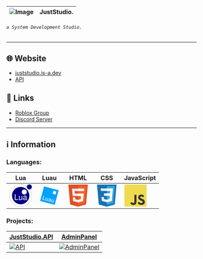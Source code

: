 | ![Image](https://juststudio7.github.io/favicon-32x32.png) | JustStudio.
| -------- | -------- |
###### `a System Development Studio.`
----------

## 🌐 Website
- [juststudio.is-a.dev](https://juststudio.is-a.dev)
- [API](https://juststudio.is-a.dev/api)

## 🔗 Links
- [Roblox Group](https://www.roblox.com/groups/11641563/JustStudio#!/about)
- [Discord Server](https://discord.gg/aHXxS6VvcC)


----------

## ℹ️ Information

### Languages:
| Lua | Luau | HTML | CSS | JavaScript |
| -------- |----------|----------|-----|----|
| <svg xmlns="http://www.w3.org/2000/svg" width="60" height="60" viewBox="0 0 128 128"><path fill="#000080" d="M112.956.708c-7.912 0-14.335 6.424-14.335 14.336s6.424 14.335 14.335 14.335 14.335-6.41 14.335-14.335c0-7.912-6.424-14.336-14.335-14.336zM64 15.058c-27.02 0-48.956 21.935-48.956 48.955S36.979 112.97 64 112.97c27.02 0 48.956-21.935 48.956-48.956 0-27.02-21.936-48.956-48.956-48.956z"/><path fill="#fff" d="M84.285 29.392c-7.91 0-14.335 6.424-14.335 14.335s6.424 14.336 14.335 14.336 14.336-6.424 14.336-14.336-6.424-14.335-14.335-14.335zM30.773 56.36v32.119h19.961v-3.611H34.87V56.359Zm57.584 8.37c-3.354 0-6.126.975-7.668 2.692-1.055 1.19-1.488 2.516-1.582 4.801h3.705c.311-2.826 1.988-4.098 5.423-4.098 3.3 0 5.153 1.231 5.153 3.435v.974c0 1.542-.92 2.205-3.827 2.556-5.193.663-5.991.839-7.398 1.407-2.69 1.095-4.057 3.164-4.057 6.166 0 4.193 2.908 6.83 7.574 6.83 2.907 0 5.247-1.014 7.843-3.395.257 2.34 1.407 3.395 3.787 3.395.757 0 1.325-.081 2.515-.392v-2.773a2.917 2.917 0 0 1-.798.095c-1.284 0-1.988-.663-1.988-1.812V71.032c0-4.098-3.002-6.302-8.682-6.302zm-33.742.664V83.19c0 3.84 2.867 6.302 7.357 6.302 3.395 0 5.545-1.19 7.709-4.233v3.219h3.3V65.393h-3.652v13.09c0 4.72-2.475 7.804-6.302 7.804-2.907 0-4.76-1.772-4.76-4.544v-16.35Zm38.773 11.67v4.139c0 1.244-.365 1.988-1.46 3.002-1.502 1.366-3.3 2.07-5.464 2.07-2.867 0-4.544-1.367-4.544-3.706 0-2.42 1.636-3.665 5.558-4.233 3.881-.528 4.68-.703 5.91-1.271z"/><path fill="#808080" d="M61.733 0a64.06 64.06 0 0 0-5.57.436l.179 1.458a62.596 62.596 0 0 1 5.442-.426zm5.585.046-.075 1.468a62.432 62.432 0 0 1 5.433.52L72.88.578a63.91 63.91 0 0 0-5.561-.532Zm-16.665 1.31a63.301 63.301 0 0 0-5.409 1.398l.43 1.405a61.835 61.835 0 0 1 5.284-1.367Zm27.72.237-.33 1.431a62.536 62.536 0 0 1 5.262 1.455l.452-1.397a63.998 63.998 0 0 0-5.384-1.489ZM39.98 4.623a63.447 63.447 0 0 0-5.081 2.323l.668 1.308a61.98 61.98 0 0 1 4.964-2.27zm49.012.41-.573 1.353a62.539 62.539 0 0 1 4.929 2.346l.688-1.298a64.012 64.012 0 0 0-5.044-2.4ZM30.04 9.706a63.95 63.95 0 0 0-4.6 3.17l.886 1.173a62.484 62.484 0 0 1 4.494-3.098zm-8.906 6.728a64.247 64.247 0 0 0-3.983 3.918l1.075 1.001a62.774 62.774 0 0 1 3.891-3.827zm-7.61 8.165a64.04 64.04 0 0 0-3.247 4.546l1.231.8a62.571 62.571 0 0 1 3.172-4.44zm-6.086 9.357a63.459 63.459 0 0 0-2.408 5.042l1.352.574a61.99 61.99 0 0 1 2.352-4.925zm113.623.973-1.31.667a62.616 62.616 0 0 1 2.263 4.967l1.362-.55a64.073 64.073 0 0 0-2.315-5.083zM3.075 44.23a63.382 63.382 0 0 0-1.49 5.385l1.432.328a61.91 61.91 0 0 1 1.455-5.26Zm122.166 1.049-1.404.429a62.513 62.513 0 0 1 1.366 5.285l1.437-.306a63.983 63.983 0 0 0-1.399-5.409zM.574 55.108a64.093 64.093 0 0 0-.528 5.561l1.467.075a62.622 62.622 0 0 1 .516-5.434Zm126.988 1.088-1.458.179a62.465 62.465 0 0 1 .428 5.441l1.468-.05a63.916 63.916 0 0 0-.438-5.57zM1.468 66.205 0 66.255a64.082 64.082 0 0 0 .435 5.57l1.458-.179a62.61 62.61 0 0 1-.425-5.441Zm125.018 1.071a62.63 62.63 0 0 1-.518 5.434l1.455.203a64.16 64.16 0 0 0 .53-5.561zM2.79 77.031l-1.437.304a63.332 63.332 0 0 0 1.398 5.41l1.405-.43A61.864 61.864 0 0 1 2.79 77.03Zm122.188 1.046a61.966 61.966 0 0 1-1.457 5.26l1.397.454a63.43 63.43 0 0 0 1.492-5.384zM5.981 87.459l-1.362.551a63.434 63.434 0 0 0 2.323 5.082l1.307-.669a61.968 61.968 0 0 1-2.268-4.964Zm115.627.99a61.98 61.98 0 0 1-2.354 4.925l1.296.69a63.447 63.447 0 0 0 2.41-5.04zM10.944 97.17l-1.245.78a63.949 63.949 0 0 0 3.17 4.6l1.172-.885a62.481 62.481 0 0 1-3.097-4.495zm105.534.904a62.546 62.546 0 0 1-3.173 4.44l1.156.906a64.024 64.024 0 0 0 3.249-4.545zm-98.96 7.8-1.092.983a64.235 64.235 0 0 0 3.917 3.983l1.002-1.074a62.77 62.77 0 0 1-3.827-3.892zm92.24.79a62.76 62.76 0 0 1-3.893 3.826l.983 1.092a64.221 64.221 0 0 0 3.984-3.916zm-84.263 6.648-.906 1.157a64.026 64.026 0 0 0 4.546 3.248l.8-1.232a62.554 62.554 0 0 1-4.44-3.173zm76.16.654a62.475 62.475 0 0 1-4.495 3.096l.78 1.245a63.945 63.945 0 0 0 4.6-3.17zm-67.018 5.294-.691 1.296a63.45 63.45 0 0 0 5.04 2.409l.575-1.352a61.984 61.984 0 0 1-4.924-2.353zm57.775.496a61.956 61.956 0 0 1-4.964 2.268l.551 1.362a63.425 63.425 0 0 0 5.082-2.322zm-47.74 3.77-.453 1.396a63.419 63.419 0 0 0 5.385 1.49l.329-1.43a61.949 61.949 0 0 1-5.26-1.456zm37.632.322a62.05 62.05 0 0 1-5.284 1.365l.304 1.437a63.361 63.361 0 0 0 5.41-1.398zm-27.003 2.122-.203 1.455a64.093 64.093 0 0 0 5.561.529l.075-1.467a62.605 62.605 0 0 1-5.433-.517zm16.335.139a62.635 62.635 0 0 1-5.442.424l.05 1.468a64.114 64.114 0 0 0 5.57-.434z"/></svg> | <svg xmlns="http://www.w3.org/2000/svg" width="60" height="60" viewBox="0 0 60 60" fill="none"><rect x="15.8579" y="5.5051" width="40" height="40" transform="rotate(15 15.8579 5.5051)" fill="#00A2FF"/><rect x="40.6438" y="17.3228" width="8" height="8" transform="rotate(15 40.6438 17.3228)" fill="white"/><path d="M13.2989 39.8636L18.1804 41.1716L17.8828 42.2824L11.6359 40.6085L14.396 30.3078L15.7614 30.6737L13.2989 39.8636ZM23.8444 43.0684C23.1745 43.5309 22.3467 43.6301 21.361 43.366C20.5451 43.1474 19.9857 42.7447 19.6829 42.1581C19.386 41.568 19.3597 40.8077 19.604 39.8773L20.9385 34.8968L22.2473 35.2475L20.9223 40.1926C20.6114 41.3529 20.9276 42.0594 21.8709 42.3121C22.8707 42.5801 23.6356 42.3857 24.1654 41.7289L25.6573 36.1612L26.9661 36.5119L24.915 44.1666L23.6699 43.833L23.8444 43.0684ZM31.6359 45.9675C31.6009 45.7964 31.6116 45.5111 31.6681 45.1117C30.8903 45.5807 30.0793 45.7021 29.2351 45.4758C28.4805 45.2736 27.9171 44.8952 27.5451 44.3406C27.179 43.7825 27.0838 43.1756 27.2595 42.52C27.473 41.723 27.9404 41.186 28.6617 40.9091C29.3889 40.6288 30.302 40.6359 31.4009 40.9303L32.6743 41.2716L32.8355 40.6702C32.958 40.2127 32.9186 39.8129 32.7171 39.4708C32.5168 39.1239 32.1502 38.8791 31.6172 38.7363C31.1503 38.6112 30.7272 38.6242 30.3481 38.7753C29.9689 38.9265 29.7344 39.1695 29.6447 39.5044L28.3288 39.1518C28.4312 38.7697 28.6642 38.4379 29.0278 38.1562C29.3974 37.871 29.8411 37.6866 30.3589 37.6029C30.8814 37.5205 31.421 37.5539 31.9775 37.703C32.8595 37.9393 33.491 38.3461 33.8722 38.9234C34.2546 39.496 34.3516 40.1716 34.1632 40.9502L33.2192 44.4733C33.0309 45.1761 32.9707 45.759 33.0388 46.2221L33.0084 46.3353L31.6359 45.9675ZM29.7313 44.388C30.1416 44.498 30.5592 44.4961 30.9839 44.3824C31.4087 44.2688 31.7491 44.0643 32.0052 43.7689L32.426 42.1983L31.4002 41.9235C29.7966 41.4938 28.869 41.7482 28.6176 42.6868C28.5076 43.0971 28.5584 43.4545 28.7701 43.7589C28.9817 44.0633 29.3021 44.273 29.7313 44.388ZM39.7199 47.3223C39.0501 47.7848 38.2223 47.8839 37.2365 47.6198C36.4206 47.4012 35.8612 46.9986 35.5584 46.4119C35.2615 45.8218 35.2352 45.0616 35.4795 44.1312L36.814 39.1506L38.1228 39.5013L36.7978 44.4465C36.4869 45.6067 36.8031 46.3132 37.7464 46.566C38.7463 46.8339 39.5111 46.6395 40.0409 45.9827L41.5328 40.415L42.8416 40.7657L40.7905 48.4205L39.5454 48.0868L39.7199 47.3223Z" fill="white"/></svg> | <svg xmlns="http://www.w3.org/2000/svg" width="60" height="60" viewBox="0 0 128 128"><path fill="#E44D26" d="M19.037 113.876L9.032 1.661h109.936l-10.016 112.198-45.019 12.48z"/><path fill="#F16529" d="M64 116.8l36.378-10.086 8.559-95.878H64z"/><path fill="#EBEBEB" d="M64 52.455H45.788L44.53 38.361H64V24.599H29.489l.33 3.692 3.382 37.927H64zm0 35.743l-.061.017-15.327-4.14-.979-10.975H33.816l1.928 21.609 28.193 7.826.063-.017z"/><path fill="#fff" d="M63.952 52.455v13.763h16.947l-1.597 17.849-15.35 4.143v14.319l28.215-7.82.207-2.325 3.234-36.233.335-3.696h-3.708zm0-27.856v13.762h33.244l.276-3.092.628-6.978.329-3.692z"/></svg> | <svg xmlns="http://www.w3.org/2000/svg" width="60" height="60" viewBox="0 0 128 128"><path fill="#1572B6" d="M18.814 114.123L8.76 1.352h110.48l-10.064 112.754-45.243 12.543-45.119-12.526z"/><path fill="#33A9DC" d="M64.001 117.062l36.559-10.136 8.601-96.354h-45.16v106.49z"/><path fill="#fff" d="M64.001 51.429h18.302l1.264-14.163H64.001V23.435h34.682l-.332 3.711-3.4 38.114h-30.95V51.429z"/><path fill="#EBEBEB" d="M64.083 87.349l-.061.018-15.403-4.159-.985-11.031H33.752l1.937 21.717 28.331 7.863.063-.018v-14.39z"/><path fill="#fff" d="M81.127 64.675l-1.666 18.522-15.426 4.164v14.39l28.354-7.858.208-2.337 2.406-26.881H81.127z"/><path fill="#EBEBEB" d="M64.048 23.435v13.831H30.64l-.277-3.108-.63-7.012-.331-3.711h34.646zm-.047 27.996v13.831H48.792l-.277-3.108-.631-7.012-.33-3.711h16.447z"/></svg> | <svg xmlns="http://www.w3.org/2000/svg" width="60" height="60" viewBox="0 0 128 128"><path fill="#F0DB4F" d="M1.408 1.408h125.184v125.185H1.408z"/><path fill="#323330" d="M116.347 96.736c-.917-5.711-4.641-10.508-15.672-14.981-3.832-1.761-8.104-3.022-9.377-5.926-.452-1.69-.512-2.642-.226-3.665.821-3.32 4.784-4.355 7.925-3.403 2.023.678 3.938 2.237 5.093 4.724 5.402-3.498 5.391-3.475 9.163-5.879-1.381-2.141-2.118-3.129-3.022-4.045-3.249-3.629-7.676-5.498-14.756-5.355l-3.688.477c-3.534.893-6.902 2.748-8.877 5.235-5.926 6.724-4.236 18.492 2.975 23.335 7.104 5.332 17.54 6.545 18.873 11.531 1.297 6.104-4.486 8.08-10.234 7.378-4.236-.881-6.592-3.034-9.139-6.949-4.688 2.713-4.688 2.713-9.508 5.485 1.143 2.499 2.344 3.63 4.26 5.795 9.068 9.198 31.76 8.746 35.83-5.176.165-.478 1.261-3.666.38-8.581zM69.462 58.943H57.753l-.048 30.272c0 6.438.333 12.34-.714 14.149-1.713 3.558-6.152 3.117-8.175 2.427-2.059-1.012-3.106-2.451-4.319-4.485-.333-.584-.583-1.036-.667-1.071l-9.52 5.83c1.583 3.249 3.915 6.069 6.902 7.901 4.462 2.678 10.459 3.499 16.731 2.059 4.082-1.189 7.604-3.652 9.448-7.401 2.666-4.915 2.094-10.864 2.07-17.444.06-10.735.001-21.468.001-32.237z"/></svg> |

### Projects:
| [JustStudio.API](https://juststudio7.github.io/api) | [AdminPanel](https://create.roblox.com/store/asset/18486158345/Admin-Panel) |
| -------- | -------- |
| [![API](https://juststudio7.github.io/public/API-logo-200h.png)](https://juststudio7.github.io/api) | [![AdminPanel](https://juststudio7.github.io/public/adminpanellogo-200h.png)](https://create.roblox.com/store/asset/18486158345/Admin-Panel) | 
        
